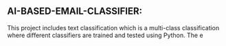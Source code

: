 AI-BASED-EMAIL-CLASSIFIER:
--------------------
This project includes text classification which is a multi-class classification where different classifiers are trained and tested using Python. The e